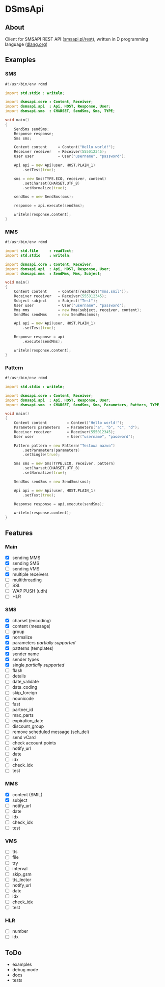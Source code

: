 # DSmsApi
## About
Client for SMSAPI REST API ([smsapi.pl/rest](http://smsapi.pl/rest)),
written in D programming language ([dlang.org](http://dlang.org))
## Examples
### SMS
``` D
#!/usr/bin/env rdmd

import std.stdio : writeln;

import dsmsapi.core : Content, Receiver;
import dsmsapi.api  : Api, HOST, Response, User;
import dsmsapi.sms  : CHARSET, SendSms, Sms, TYPE;

void main()
{
    SendSms sendSms;
    Response response;
    Sms sms;

    Content content     = Content("Hello world!");
    Receiver receiver   = Receiver(555012345);
    User user           = User("username", "password");

    Api api = new Api(user, HOST.PLAIN_1)
        .setTest(true);

    sms = new Sms(TYPE.ECO, receiver, content)
        .setCharset(CHARSET.UTF_8)
        .setNormalize(true);

    sendSms = new SendSms(sms);

    response = api.execute(sendSms);

    writeln(response.content);
}
```
### MMS
``` D
#!/usr/bin/env rdmd

import std.file     : readText;
import std.stdio    : writeln;

import dsmsapi.core : Content, Receiver;
import dsmsapi.api  : Api, HOST, Response, User;
import dsmsapi.mms  : SendMms, Mms, Subject;

void main()
{
    Content content     = Content(readText("mms.smil"));
    Receiver receiver   = Receiver(555012345);
    Subject subject     = Subject("Test");
    User user           = User("username", "password");
    Mms mms             = new Mms(subject, receiver, content);
    SendMms sendMms     = new SendMms(mms);

    Api api = new Api(user, HOST.PLAIN_1)
        .setTest(true);

    Response response = api
        .execute(sendMms);

    writeln(response.content);
}
```
### Pattern
``` D
#!/usr/bin/env rdmd

import std.stdio : writeln;

import dsmsapi.core : Content, Receiver;
import dsmsapi.api  : Api, HOST, Response, User;
import dsmsapi.sms  : CHARSET, SendSms, Sms, Parameters, Pattern, TYPE;

void main()
{
    Content content         = Content("Hello world!");
    Parameters parameters   = Parameters("a", "b", "c", "d");
    Receiver receiver       = Receiver(555012345);
    User user               = User("username", "password");

    Pattern pattern = new Pattern("Testowa nazwa")
        .setParameters(parameters)
        .setSingle(true);

    Sms sms = new Sms(TYPE.ECO, receiver, pattern)
        .setCharset(CHARSET.UTF_8)
        .setNormalize(true);

    SendSms sendSms = new SendSms(sms);

    Api api = new Api(user, HOST.PLAIN_1)
        .setTest(true);

    Response response = api.execute(sendSms);

    writeln(response.content);
}
```
## Features
### Main
- [x] sending MMS
- [x] sending SMS
- [ ] sending VMS
- [x] multiple receivers
- [ ] multithreading
- [ ] SSL
- [ ] WAP PUSH (udh)
- [ ] HLR

### SMS
- [x] charset (encoding)
- [x] content (message)
- [ ] group
- [x] normalize
- [x] parameters *partially supported*
- [x] patterns (templates)
- [x] sender name
- [x] sender types
- [x] single *partially supported*
- [ ] flash
- [ ] details
- [ ] date_validate
- [ ] data_coding
- [ ] skip_foreign
- [ ] nounicode
- [ ] fast
- [ ] partner_id
- [ ] max_parts
- [ ] expiration_date
- [ ] discount_group
- [ ] remove scheduled message (sch_del)
- [ ] send vCard
- [ ] check account points
- [ ] notify_url
- [ ] date
- [ ] idx
- [ ] check_idx
- [ ] test

### MMS
- [x] content (SMIL)
- [x] subject
- [ ] notify_url
- [ ] date
- [ ] idx
- [ ] check_idx
- [ ] test

### VMS
- [ ] tts
- [ ] file
- [ ] try
- [ ] interval
- [ ] skip_gsm
- [ ] tts_lector
- [ ] notify_url
- [ ] date
- [ ] idx
- [ ] check_idx
- [ ] test

### HLR
- [ ] number
- [ ] idx

## ToDo
 * examples
 * debug mode
 * docs
 * tests